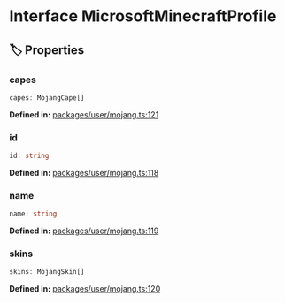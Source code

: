 # Interface MicrosoftMinecraftProfile

## 🏷️ Properties

### capes

```ts
capes: MojangCape[]
```
<p style="font-size: 14px; color: var(--vp-c-text-2)">
<strong>Defined in:</strong> <a href="https://github.com/voxelum/minecraft-launcher-core-node/blob/master/packages/user/mojang.ts#L121" target="_blank" rel="noreferrer">packages/user/mojang.ts:121</a>
</p>


### id

```ts
id: string
```
<p style="font-size: 14px; color: var(--vp-c-text-2)">
<strong>Defined in:</strong> <a href="https://github.com/voxelum/minecraft-launcher-core-node/blob/master/packages/user/mojang.ts#L118" target="_blank" rel="noreferrer">packages/user/mojang.ts:118</a>
</p>


### name

```ts
name: string
```
<p style="font-size: 14px; color: var(--vp-c-text-2)">
<strong>Defined in:</strong> <a href="https://github.com/voxelum/minecraft-launcher-core-node/blob/master/packages/user/mojang.ts#L119" target="_blank" rel="noreferrer">packages/user/mojang.ts:119</a>
</p>


### skins

```ts
skins: MojangSkin[]
```
<p style="font-size: 14px; color: var(--vp-c-text-2)">
<strong>Defined in:</strong> <a href="https://github.com/voxelum/minecraft-launcher-core-node/blob/master/packages/user/mojang.ts#L120" target="_blank" rel="noreferrer">packages/user/mojang.ts:120</a>
</p>


